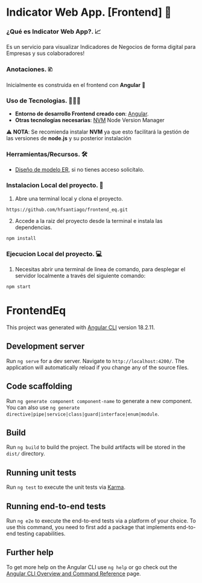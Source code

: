 # Indicator Web App. [Frontend] 🧡

  
### ¿Qué es Indicator Web App?. 📈


Es un servicio para visualizar Indicadores de Negocios de forma digital para Empresas y sus colaboradores!

  
### Anotaciones. 🗈

Inicialmente es construida en el frontend con **Angular**  🔻

  
### Uso de Tecnologias. 🧑🏽‍💻

  
 - **Entorno de desarrollo Frontend creado con**: [Angular](https://angular.dev/).
 - **Otras tecnologías necesarias**: [NVM](https://github.com/nvm-sh/nvm) Node Version Manager
 
⚠️ **NOTA**: Se recomienda instalar **NVM** ya que esto facilitará la gestión de las versiones de **node.js** y su posterior instalación


### Herramientas/Recursos. 🛠️


- [Diseño de modelo ER](https://www.figma.com/design/vi1ytI8PhMJZpd30lyjnoq/ER-EQ?node-id=0-1&node-type=canvas&t=wxPmXunZ6Wsju7ZJ-0), si no tienes acceso solicítalo.

  
### Instalacion Local del proyecto. 🚀


1. Abre una terminal local y clona el proyecto.


`https://github.com/hfsantiago/frontend_eq.git`
 

2. Accede a la raiz del proyecto desde la terminal e instala las dependencias.

`npm install`

### Ejecucion Local del proyecto. 💻

 
1. Necesitas abrir una terminal de linea de comando, para desplegar el servidor localmente a través del siguiente comando:

`npm start`


# FrontendEq

This project was generated with [Angular CLI](https://github.com/angular/angular-cli) version 18.2.11.

## Development server

Run `ng serve` for a dev server. Navigate to `http://localhost:4200/`. The application will automatically reload if you change any of the source files.

## Code scaffolding

Run `ng generate component component-name` to generate a new component. You can also use `ng generate directive|pipe|service|class|guard|interface|enum|module`.

## Build

Run `ng build` to build the project. The build artifacts will be stored in the `dist/` directory.

## Running unit tests

Run `ng test` to execute the unit tests via [Karma](https://karma-runner.github.io).

## Running end-to-end tests

Run `ng e2e` to execute the end-to-end tests via a platform of your choice. To use this command, you need to first add a package that implements end-to-end testing capabilities.

## Further help

To get more help on the Angular CLI use `ng help` or go check out the [Angular CLI Overview and Command Reference](https://angular.dev/tools/cli) page.
